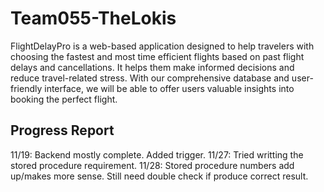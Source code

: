 # Team055-TheLokis
FlightDelayPro is a web-based application designed to help travelers with choosing the
fastest and most time efficient flights based on past flight delays and cancellations. It
helps them make informed decisions and reduce travel-related stress. With our
comprehensive database and user-friendly interface, we will be able to offer users
valuable insights into booking the perfect flight.

## Progress Report
11/19: Backend mostly complete. Added trigger. 
11/27: Tried writting the stored procedure requirement. 
11/28: Stored procedure numbers add up/makes more sense. Still need double check if produce correct result. 